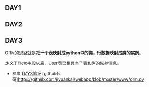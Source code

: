 ## DAY1

## DAY2

## DAY3
ORM的思路就是**把一个表映射成python中的类，行数据映射成类的实例**。

定义了Field字段以后，User表已经具有了表和列的映射信息。


* 参考
[DAY3笔记](http://blog.csdn.net/jyk920902/article/details/78318342)
[github代码]https://github.com/jiyuankai/webapp/blob/master/www/orm.py